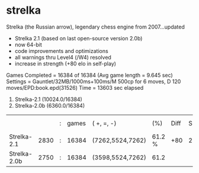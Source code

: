 # strelka
Strelka (the Russian arrow), legendary chess engine from 2007...updated

- Strelka 2.1 (based on last open-source version 2.0b)
- now 64-bit
- code improvements and optimizations
- all warnings thru Level4 (/W4) resolved
- increase in strength (+80 elo in self-play)

Games Completed = 16384 of 16384 (Avg game length = 9.645 sec)
Settings = Gauntlet/32MB/1000ms+100ms/M 500cp for 6 moves, D 120 moves/EPD:book.epd(31526)
Time = 13603 sec elapsed
 1.  Strelka-2.1  (10024.0/16384)
 2.  Strelka-2.0b (6360.0/16384)
 
   |			|      |   |       |                |        |       |    |        |
   | ---------- | ---- | - | ----- | -------------- | ------ | ----- | -- | ------ |
   |            |      | : | games |(   +,   =,   -)|   (%)  |   Diff|  SD| CFS (%)|
   |Strelka-2.1 |  2830| : | 16384 |(7262,5524,7262)|  61.2 %|    +80|   2|  100.0 |
   |Strelka-2.0b|  2750| : | 16384 |(3598,5524,7262)|  61.2  |       |    |        |

